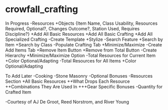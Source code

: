 # crowfall_crafting

In Progress
-Resources
  +Objects {Item Name, Class Usability, Resources Required, Optional?, Changes Outcome?, Station Used, Requires Discipline?}
  +Add All Basic Resources
  +Add All Basic Crafting
  +Add All Specialized Crafting
-Create Template
  +Stylize
-Search Feature
  +Search by Item
  +Search by Class
-Populate Crafting Tab
  +Minimize/Maximize
-Create Add Items Tab
  +Remove Item Button
  +Remove from Total Button
-Create Hierarchy
  +Minimize/Maximize Option
-Total Resources for Current Item
  +Color Optional/Adapting
-Total Resources for All Items
  +Color Optional/Adapting

To Add Later
-Cooking
-Stone Masonry
-Optional Bonuses
-Resources Section
  +All Basic Resources
    ++What Drops Each Resource
    ++Combinations They Are Used In
      +++Gear Specific Bonuses
-Quantity for Crafted Item


-Courtesy of AJ De Groot, Reed Norstrom, and River Young
